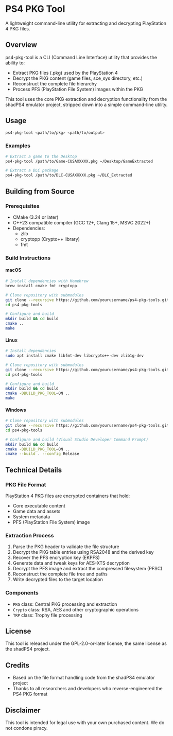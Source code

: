 # PS4 PKG Tool

A lightweight command-line utility for extracting and decrypting PlayStation 4 PKG files.

## Overview

ps4-pkg-tool is a CLI (Command Line Interface) utility that provides the ability to:

- Extract PKG files (.pkg) used by the PlayStation 4
- Decrypt the PKG content (game files, sce_sys directory, etc.)
- Reconstruct the complete file hierarchy
- Process PFS (PlayStation File System) images within the PKG

This tool uses the core PKG extraction and decryption functionality from the shadPS4 emulator project, stripped down into a simple command-line utility.

## Usage

```bash
ps4-pkg-tool <path/to/pkg> <path/to/output>
```

### Examples

```bash
# Extract a game to the Desktop
ps4-pkg-tool /path/to/Game-CUSAXXXXX.pkg ~/Desktop/GameExtracted

# Extract a DLC package
ps4-pkg-tool /path/to/DLC-CUSAXXXXX.pkg ~/DLC_Extracted
```

## Building from Source

### Prerequisites

- CMake (3.24 or later)
- C++23 compatible compiler (GCC 12+, Clang 15+, MSVC 2022+)
- Dependencies:
  - zlib
  - cryptopp (Crypto++ library)
  - fmt

### Build Instructions

#### macOS

```bash
# Install dependencies with Homebrew
brew install cmake fmt cryptopp

# Clone repository with submodules
git clone --recursive https://github.com/yourusername/ps4-pkg-tools.git
cd ps4-pkg-tools

# Configure and build
mkdir build && cd build
cmake ..
make
```

#### Linux

```bash
# Install dependencies
sudo apt install cmake libfmt-dev libcrypto++-dev zlib1g-dev

# Clone repository with submodules
git clone --recursive https://github.com/yourusername/ps4-pkg-tools.git
cd ps4-pkg-tools

# Configure and build
mkdir build && cd build
cmake -DBUILD_PKG_TOOL=ON ..
make
```

#### Windows

```bash
# Clone repository with submodules
git clone --recursive https://github.com/yourusername/ps4-pkg-tools.git
cd ps4-pkg-tools

# Configure and build (Visual Studio Developer Command Prompt)
mkdir build && cd build
cmake -DBUILD_PKG_TOOL=ON ..
cmake --build . --config Release
```

## Technical Details

### PKG File Format

PlayStation 4 PKG files are encrypted containers that hold:
- Core executable content
- Game data and assets
- System metadata
- PFS (PlayStation File System) image

### Extraction Process

1. Parse the PKG header to validate the file structure
2. Decrypt the PKG table entries using RSA2048 and the derived key
3. Recover the PFS encryption key (EKPFS)
4. Generate data and tweak keys for AES-XTS decryption
5. Decrypt the PFS image and extract the compressed filesystem (PFSC)
6. Reconstruct the complete file tree and paths
7. Write decrypted files to the target location

### Components

- `PKG` class: Central PKG processing and extraction
- `Crypto` class: RSA, AES and other cryptographic operations
- `TRP` class: Trophy file processing

## License

This tool is released under the GPL-2.0-or-later license, the same license as the shadPS4 project.

## Credits

- Based on the file format handling code from the shadPS4 emulator project
- Thanks to all researchers and developers who reverse-engineered the PS4 PKG format

## Disclaimer

This tool is intended for legal use with your own purchased content. We do not condone piracy.